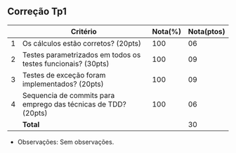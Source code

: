 Correção Tp1
--

|   |Critério                                                       |Nota(%) |Nota(ptos)|
|---|---------------------------------------------------------------|--------|----------|  
| 1 |Os cálculos estão corretos? (20pts)                            |  100   |    06    |  
| 2 |Testes parametrizados em todos os testes funcionais? (30pts)   |  100   |    09    |  
| 3 |Testes de exceção foram implementados? (20pts)                 |  100   |    09    |  
| 4 |Sequencia de commits para emprego das técnicas de TDD? (20pts) |  100   |    06    |  
|   |**Total**                                                      |        |    30    |  

* Observações:
  Sem observações.
